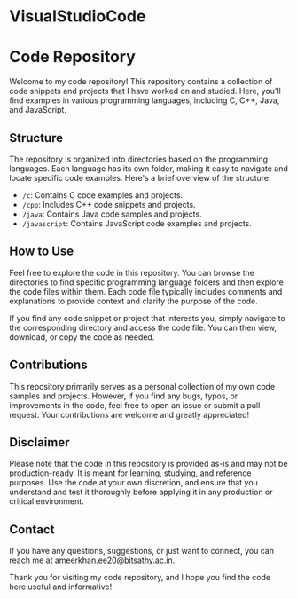 # VisualStudioCode
# Code Repository

Welcome to my code repository! This repository contains a collection of code snippets and projects that I have worked on and studied. Here, you'll find examples in various programming languages, including C, C++, Java, and JavaScript.

## Structure

The repository is organized into directories based on the programming languages. Each language has its own folder, making it easy to navigate and locate specific code examples. Here's a brief overview of the structure:

- `/c`: Contains C code examples and projects.
- `/cpp`: Includes C++ code snippets and projects.
- `/java`: Contains Java code samples and projects.
- `/javascript`: Contains JavaScript code examples and projects.

## How to Use

Feel free to explore the code in this repository. You can browse the directories to find specific programming language folders and then explore the code files within them. Each code file typically includes comments and explanations to provide context and clarify the purpose of the code.

If you find any code snippet or project that interests you, simply navigate to the corresponding directory and access the code file. You can then view, download, or copy the code as needed.

## Contributions

This repository primarily serves as a personal collection of my own code samples and projects. However, if you find any bugs, typos, or improvements in the code, feel free to open an issue or submit a pull request. Your contributions are welcome and greatly appreciated!

## Disclaimer

Please note that the code in this repository is provided as-is and may not be production-ready. It is meant for learning, studying, and reference purposes. Use the code at your own discretion, and ensure that you understand and test it thoroughly before applying it in any production or critical environment.

## Contact

If you have any questions, suggestions, or just want to connect, you can reach me at [ameerkhan.ee20@bitsathy.ac.in](mailto:ameerkhan.ee20@bitsathy.ac.in).

Thank you for visiting my code repository, and I hope you find the code here useful and informative!
